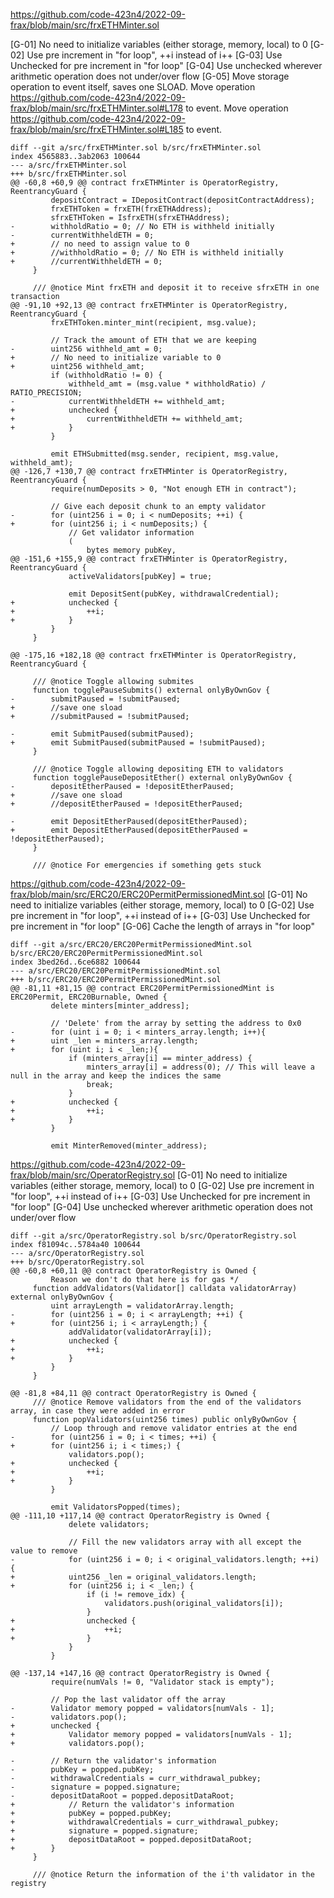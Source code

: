 https://github.com/code-423n4/2022-09-frax/blob/main/src/frxETHMinter.sol

[G-01] No need to initialize variables (either storage, memory, local) to 0
[G-02] Use pre increment in "for loop", ++i instead of i++
[G-03] Use Unchecked for pre increment in "for loop"
[G-04]  Use unchecked wherever arithmetic operation does not under/over flow
[G-05] Move storage operation to event itself, saves one SLOAD.
Move operation https://github.com/code-423n4/2022-09-frax/blob/main/src/frxETHMinter.sol#L178 to event.
Move operation https://github.com/code-423n4/2022-09-frax/blob/main/src/frxETHMinter.sol#L185 to event.
```git diff
diff --git a/src/frxETHMinter.sol b/src/frxETHMinter.sol
index 4565883..3ab2063 100644
--- a/src/frxETHMinter.sol
+++ b/src/frxETHMinter.sol
@@ -60,8 +60,9 @@ contract frxETHMinter is OperatorRegistry, ReentrancyGuard {
         depositContract = IDepositContract(depositContractAddress);
         frxETHToken = frxETH(frxETHAddress);
         sfrxETHToken = IsfrxETH(sfrxETHAddress);
-        withholdRatio = 0; // No ETH is withheld initially
-        currentWithheldETH = 0;
+        // no need to assign value to 0
+        //withholdRatio = 0; // No ETH is withheld initially
+        //currentWithheldETH = 0;
     }
 
     /// @notice Mint frxETH and deposit it to receive sfrxETH in one transaction
@@ -91,10 +92,13 @@ contract frxETHMinter is OperatorRegistry, ReentrancyGuard {
         frxETHToken.minter_mint(recipient, msg.value);
 
         // Track the amount of ETH that we are keeping
-        uint256 withheld_amt = 0;
+        // No need to initialize variable to 0
+        uint256 withheld_amt;
         if (withholdRatio != 0) {
             withheld_amt = (msg.value * withholdRatio) / RATIO_PRECISION;
-            currentWithheldETH += withheld_amt;
+            unchecked {
+                currentWithheldETH += withheld_amt;
+            }
         }
 
         emit ETHSubmitted(msg.sender, recipient, msg.value, withheld_amt);
@@ -126,7 +130,7 @@ contract frxETHMinter is OperatorRegistry, ReentrancyGuard {
         require(numDeposits > 0, "Not enough ETH in contract");
 
         // Give each deposit chunk to an empty validator
-        for (uint256 i = 0; i < numDeposits; ++i) {
+        for (uint256 i; i < numDeposits;) {
             // Get validator information
             (
                 bytes memory pubKey,
@@ -151,6 +155,9 @@ contract frxETHMinter is OperatorRegistry, ReentrancyGuard {
             activeValidators[pubKey] = true;
 
             emit DepositSent(pubKey, withdrawalCredential);
+            unchecked {
+                ++i;
+            }
         }
     }
 
@@ -175,16 +182,18 @@ contract frxETHMinter is OperatorRegistry, ReentrancyGuard {
 
     /// @notice Toggle allowing submites
     function togglePauseSubmits() external onlyByOwnGov {
-        submitPaused = !submitPaused;
+        //save one sload
+        //submitPaused = !submitPaused;
 
-        emit SubmitPaused(submitPaused);
+        emit SubmitPaused(submitPaused = !submitPaused);
     }
 
     /// @notice Toggle allowing depositing ETH to validators
     function togglePauseDepositEther() external onlyByOwnGov {
-        depositEtherPaused = !depositEtherPaused;
+        //save one sload
+        //depositEtherPaused = !depositEtherPaused;
 
-        emit DepositEtherPaused(depositEtherPaused);
+        emit DepositEtherPaused(depositEtherPaused = !depositEtherPaused);
     }
 
     /// @notice For emergencies if something gets stuck
```
https://github.com/code-423n4/2022-09-frax/blob/main/src/ERC20/ERC20PermitPermissionedMint.sol
[G-01] No need to initialize variables (either storage, memory, local) to 0
[G-02] Use pre increment in "for loop", ++i instead of i++
[G-03] Use Unchecked for pre increment in "for loop"
[G-06] Cache the length of arrays in "for loop"
```git diff
diff --git a/src/ERC20/ERC20PermitPermissionedMint.sol b/src/ERC20/ERC20PermitPermissionedMint.sol
index 3bed26d..6ce6882 100644
--- a/src/ERC20/ERC20PermitPermissionedMint.sol
+++ b/src/ERC20/ERC20PermitPermissionedMint.sol
@@ -81,11 +81,15 @@ contract ERC20PermitPermissionedMint is ERC20Permit, ERC20Burnable, Owned {
         delete minters[minter_address];
 
         // 'Delete' from the array by setting the address to 0x0
-        for (uint i = 0; i < minters_array.length; i++){ 
+        uint _len = minters_array.length;
+        for (uint i; i < _len;){ 
             if (minters_array[i] == minter_address) {
                 minters_array[i] = address(0); // This will leave a null in the array and keep the indices the same
                 break;
             }
+            unchecked {
+                ++i;
+            }
         }
 
         emit MinterRemoved(minter_address);
```
https://github.com/code-423n4/2022-09-frax/blob/main/src/OperatorRegistry.sol
[G-01] No need to initialize variables (either storage, memory, local) to 0
[G-02] Use pre increment in "for loop", ++i instead of i++
[G-03] Use Unchecked for pre increment in "for loop"
[G-04] Use unchecked wherever arithmetic operation does not under/over flow

```git diff
diff --git a/src/OperatorRegistry.sol b/src/OperatorRegistry.sol
index f81094c..5784a40 100644
--- a/src/OperatorRegistry.sol
+++ b/src/OperatorRegistry.sol
@@ -60,8 +60,11 @@ contract OperatorRegistry is Owned {
         Reason we don't do that here is for gas */
     function addValidators(Validator[] calldata validatorArray) external onlyByOwnGov {
         uint arrayLength = validatorArray.length;
-        for (uint256 i = 0; i < arrayLength; ++i) {
+        for (uint256 i; i < arrayLength;) {
             addValidator(validatorArray[i]);
+            unchecked {
+                ++i;
+            }
         }
     }
 
@@ -81,8 +84,11 @@ contract OperatorRegistry is Owned {
     /// @notice Remove validators from the end of the validators array, in case they were added in error
     function popValidators(uint256 times) public onlyByOwnGov {
         // Loop through and remove validator entries at the end
-        for (uint256 i = 0; i < times; ++i) {
+        for (uint256 i; i < times;) {
             validators.pop();
+            unchecked {
+                ++i;
+            }
         }
 
         emit ValidatorsPopped(times);
@@ -111,10 +117,14 @@ contract OperatorRegistry is Owned {
             delete validators;
 
             // Fill the new validators array with all except the value to remove
-            for (uint256 i = 0; i < original_validators.length; ++i) {
+            uint256 _len = original_validators.length;
+            for (uint256 i; i < _len;) {
                 if (i != remove_idx) {
                     validators.push(original_validators[i]);
                 }
+                unchecked {
+                    ++i;
+                }
             }
         }
 
@@ -137,14 +147,16 @@ contract OperatorRegistry is Owned {
         require(numVals != 0, "Validator stack is empty");
 
         // Pop the last validator off the array
-        Validator memory popped = validators[numVals - 1];
-        validators.pop();
+        unchecked {
+            Validator memory popped = validators[numVals - 1];
+            validators.pop();
 
-        // Return the validator's information
-        pubKey = popped.pubKey;
-        withdrawalCredentials = curr_withdrawal_pubkey;
-        signature = popped.signature;
-        depositDataRoot = popped.depositDataRoot;
+            // Return the validator's information
+            pubKey = popped.pubKey;
+            withdrawalCredentials = curr_withdrawal_pubkey;
+            signature = popped.signature;
+            depositDataRoot = popped.depositDataRoot;
+        }
     }
 
     /// @notice Return the information of the i'th validator in the registry
```
